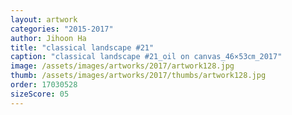 ```yaml
---
layout: artwork
categories: "2015-2017"
author: Jihoon Ha
title: "classical landscape #21"
caption: "classical landscape #21_oil on canvas_46×53㎝_2017"
image: /assets/images/artworks/2017/artwork128.jpg
thumb: /assets/images/artworks/2017/thumbs/artwork128.jpg
order: 17030528
sizeScore: 05
---
```

